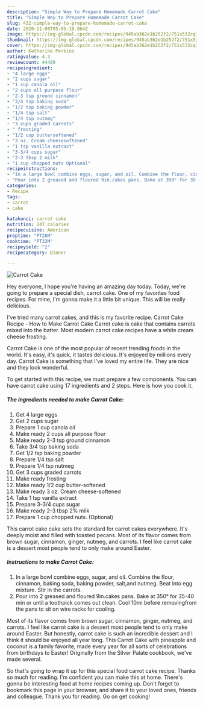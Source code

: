 ```yaml
---
description: "Simple Way to Prepare Homemade Carrot Cake"
title: "Simple Way to Prepare Homemade Carrot Cake"
slug: 432-simple-way-to-prepare-homemade-carrot-cake
date: 2020-11-08T05:05:19.964Z
image: https://img-global.cpcdn.com/recipes/945ab362e1b252f2/751x532cq70/carrot-cake-recipe-main-photo.jpg
thumbnail: https://img-global.cpcdn.com/recipes/945ab362e1b252f2/751x532cq70/carrot-cake-recipe-main-photo.jpg
cover: https://img-global.cpcdn.com/recipes/945ab362e1b252f2/751x532cq70/carrot-cake-recipe-main-photo.jpg
author: Katharine Perkins
ratingvalue: 4.3
reviewcount: 44489
recipeingredient:
- "4 large eggs"
- "2 cups sugar"
- "1 cup canola oil"
- "2 cups all purpose flour"
- "2-3 tsp ground cinnamon"
- "3/4 tsp baking soda"
- "1/2 tsp baking powder"
- "1/4 tsp salt"
- "1/4 tsp nutmeg"
- "3 cups graded carrots"
- " frosting"
- "1/2 cup buttersoftened"
- "3 oz. Cream cheesesoftened"
- "1 tsp vanilla extract"
- "3-3/4 cups sugar"
- "2-3 tbsp 2 milk"
- "1 cup chopped nuts Optional"
recipeinstructions:
- "In a large bowl combine eggs, sugar, and oil. Combine the flour, cinnamon, baking soda, baking powder, salt,and nutmeg. Beat into egg mixture. Stir in the carrots."
- "Pour into 2 greased and floured 9in.cakes pans. Bake at 350° for 35-40 min or until a toothpick comes out clean. Cool 10mi before removingfrom the pans to sit on wire racks for cooling."
categories:
- Recipe
tags:
- carrot
- cake

katakunci: carrot cake 
nutrition: 247 calories
recipecuisine: American
preptime: "PT28M"
cooktime: "PT32M"
recipeyield: "2"
recipecategory: Dinner

---
```



![Carrot Cake](https://img-global.cpcdn.com/recipes/945ab362e1b252f2/751x532cq70/carrot-cake-recipe-main-photo.jpg)

Hey everyone, I hope you're having an amazing day today. Today, we're going to prepare a special dish, carrot cake. One of my favorites food recipes. For mine, I'm gonna make it a little bit unique. This will be really delicious.

I&#39;ve tried many carrot cakes, and this is my favorite recipe. Carrot Cake Recipe - How to Make Carrot Cake Carrot cake is cake that contains carrots mixed into the batter. Most modern carrot cake recipes have a white cream cheese frosting.

Carrot Cake is one of the most popular of recent trending foods in the world. It's easy, it's quick, it tastes delicious. It's enjoyed by millions every day. Carrot Cake is something that I've loved my entire life. They are nice and they look wonderful.


To get started with this recipe, we must prepare a few components. You can have carrot cake using 17 ingredients and 2 steps. Here is how you cook it.

<!--inarticleads1-->

##### The ingredients needed to make Carrot Cake:

1. Get 4 large eggs
1. Get 2 cups sugar
1. Prepare 1 cup canola oil
1. Make ready 2 cups all purpose flour
1. Make ready 2-3 tsp ground cinnamon
1. Take 3/4 tsp baking soda
1. Get 1/2 tsp baking powder
1. Prepare 1/4 tsp salt
1. Prepare 1/4 tsp nutmeg
1. Get 3 cups graded carrots
1. Make ready  frosting
1. Make ready 1/2 cup butter-softened
1. Make ready 3 oz. Cream cheese-softened
1. Take 1 tsp vanilla extract
1. Prepare 3-3/4 cups sugar
1. Make ready 2-3 tbsp 2% milk
1. Prepare 1 cup chopped nuts. (Optional)


This carrot cake cake sets the standard for carrot cakes everywhere. It&#39;s deeply moist and filled with toasted pecans. Most of its flavor comes from brown sugar, cinnamon, ginger, nutmeg, and carrots. I feel like carrot cake is a dessert most people tend to only make around Easter. 

<!--inarticleads2-->

##### Instructions to make Carrot Cake:

1. In a large bowl combine eggs, sugar, and oil. Combine the flour, cinnamon, baking soda, baking powder, salt,and nutmeg. Beat into egg mixture. Stir in the carrots.
1. Pour into 2 greased and floured 9in.cakes pans. Bake at 350° for 35-40 min or until a toothpick comes out clean. Cool 10mi before removingfrom the pans to sit on wire racks for cooling.


Most of its flavor comes from brown sugar, cinnamon, ginger, nutmeg, and carrots. I feel like carrot cake is a dessert most people tend to only make around Easter. But honestly, carrot cake is such an incredible dessert and I think it should be enjoyed all year long. This Carrot Cake with pineapple and coconut is a family favorite, made every year for all sorts of celebrations from birthdays to Easter! Originally from the Silver Palate cookbook, we&#39;ve made several. 

So that's going to wrap it up for this special food carrot cake recipe. Thanks so much for reading. I'm confident you can make this at home. There's gonna be interesting food at home recipes coming up. Don't forget to bookmark this page in your browser, and share it to your loved ones, friends and colleague. Thank you for reading. Go on get cooking!
